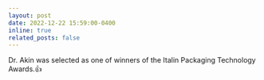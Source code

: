 ```yaml
---
layout: post
date: 2022-12-22 15:59:00-0400
inline: true
related_posts: false
---
```


Dr. Akin was selected as one of winners of the Italin Packaging Technology Awards.&#x1F44D;

